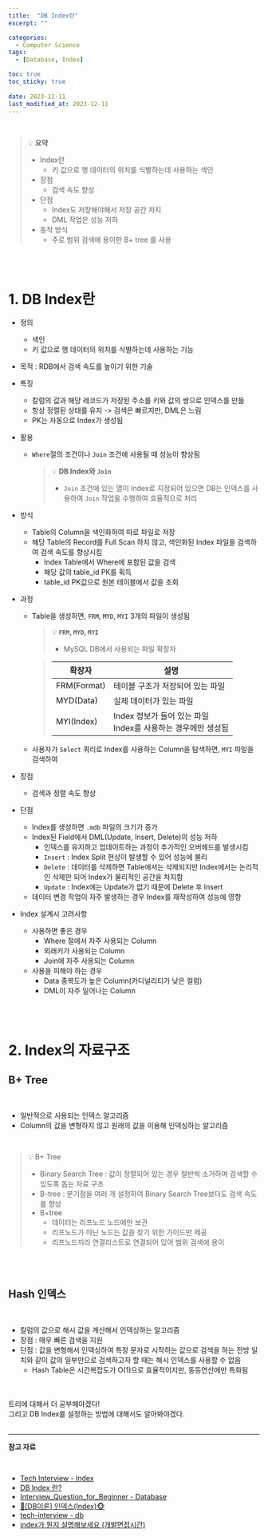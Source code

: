 ```yaml
---
title:  "DB Index란"
excerpt: ""

categories:
  - Computer Science
tags:
  - [Database, Index]

toc: true
toc_sticky: true
 
date: 2023-12-11
last_modified_at: 2023-12-11
---
```


<br>

>💡 **요약**
>
>- Index란
>    - 키 값으로 행 데이터의 위치를 식별하는데 사용하는 색인
>- 장점
>    - 검색 속도 향상
>- 단점
>    - Index도 저장해야해서 저장 공간 차지
>    - DML 작업은 성능 저하
>- 동작 방식
>    - 주로 범위 검색에 용이한 B+ tree 를 사용

<br>
<br>

# **1. DB Index란**

- 정의
    - 색인
    - 키 값으로 행 데이터의 위치를 식별하는데 사용하는 기능
- 목적 : RDB에서 검색 속도를 높이기 위한 기술
- 특징
    - 칼럼의 값과 해당 레코드가 저장된 주소를 키와 값의 쌍으로 인덱스를 만듦
    - 항상 정렬된 상태를 유지 -> 검색은 빠르지만, DML은 느림
    - PK는 자동으로 Index가 생성됨
- 활용
    - `Where`절의 조건이나 `Join` 조건에 사용될 때 성능이 향상됨
        
        >💡 **DB Index와 `Join`**
        >
        >- `Join` 조건에 있는 열이 Index로 지정되어 있으면 DB는 인덱스를 사용하여 `Join` 작업을 수행하여 효율적으로 처리
        
- 방식
    - Table의 Column을 색인화하여 따로 파일로 저장
    - 해당 Table의 Record를 Full Scan 하지 않고, 색인화된 Index 파일을 검색하여 검색 속도를 향상시킴
        - Index Table에서 Where에 포함된 값을 검색
        - 해당 값의 table_id PK를 획득
        - table_id PK값으로 원본 테이블에서 값을 조회
- 과정
    - Table을 생성하면, `FRM`, `MYD`, `MYI` 3개의 파일이 생성됨
        
        >💡 **`FRM`, `MYD`, `MYI`**
        >
        >- MySQL DB에서 사용되는 파일 확장자
        
        >| 확장자 | 설명 |
        >| --- | --- |
        >| FRM(Format) | 테이블 구조가 저장되어 있는 파일 |
        >| MYD(Data) | 실제 데이터가 있는 파일 |
        >| MYI(Index) | Index 정보가 들어 있는 파일 <br> Index를 사용하는 경우에만 생성됨 |
        
    - 사용자가 `Select` 쿼리로 Index를 사용하는 Column을 탐색하면, `MYI` 파일을 검색하여
- 장점
    - 검색과 정렬 속도 향상
- 단점
    - Index를 생성하면 `.mdb` 파일의 크기가 증가
    - Index된 Field에서 DML(Update, Insert, Delete)의 성능 저하
        - 인덱스를 유지하고 업데이트하는 과정이 추가적인 오버헤드를 발생시킴
        - `Insert` : Index Split 현상이 발생할 수 있어 성능에 불리
        - `Delete` : 데이터를 삭제하면 Table에서는 삭제되지만 Index에서는 논리적인 삭제만 되어 Index가 물리적인 공간을 차지함
        - `Update` : Index에는 Update가 없기 때문에 Delete 후 Insert
    - 데이터 변경 작업이 자주 발생하는 경우 Index를 재작성하여 성능에 영향
- Index 설계시 고려사항
    - 사용하면 좋은 경우
        - Where 절에서 자주 사용되는 Column
        - 외래키가 사용되는 Column
        - Join에 자주 사용되는 Column
    - 사용을 피해야 하는 경우
        - Data 중복도가 높은 Column(카디널리티가 낮은 컬럼)
        - DML이 자주 일어나는 Column

<br>
<br>

# **2. Index의 자료구조**

## **B+ Tree**

<br>

- 일반적으로 사용되는 인덱스 알고리즘
- Column의 값을 변형하지 않고 원래의 값을 이용해 인덱싱하는 알고리즘

<br>

>💡 B+ Tree
>
>- Binary Search Tree : 값이 정렬되어 있는 경우 절반씩 소거하며 검색할 수 있도록 돕는 자료 구조
>- B-tree : 분기점을 여러 개 설정하여 Binary Search Tree보다도 검색 속도를 향상
>- B+tree
>    - 데이터는 리프노드 노드에만 보관
>    - 리프노드가 아닌 노드는 값을 찾기 위한 가이드만 제공
>    - 리프노드끼리 연결리스트로 연결되어 있어 범위 검색에 용이

<br>
<br>

## **Hash 인덱스**

<br>

- 칼럼의 값으로 해시 값을 계산해서 인덱싱하는 알고리즘
- 장점 : 매우 빠른 검색을 지원
- 단점 : 값을 변형해서 인덱싱하여 특정 문자로 시작하는 값으로 검색을 하는 전방 일치와 같이 값의 일부만으로 검색하고자 할 때는 해시 인덱스를 사용할 수 없음
    - Hash Table은 시간복잡도가 O(1)으로 효율적이지만, 동등연산에만 특화됨

<br>
<br>

<div class="descipt-font">
트리에 대해서 더 공부해야겠다! <br>
그리고 DB Index를 설정하는 방법에 대해서도 알아봐야겠다.
</div>

<br>

---

**참고 자료**

<br>

- [Tech Interview - Index](https://gyoogle.dev/blog/computer-science/data-base/Index-.html)
- [DB Index 란?](https://lalwr.blogspot.com/2016/02/db-index.html)
- [Interview_Question_for_Beginner - Database](https://github.com/JaeYeopHan/Interview_Question_for_Beginner/tree/main/Database#index)
- [🙈[DB이론] 인덱스(Index)🐵](https://victorydntmd.tistory.com/319)
- [tech-interview - db](https://github.com/WeareSoft/tech-interview/blob/master/contents/db.md#index%EB%9E%80)
- [index가 뭔지 설명해보세요 (개발면접시간)](https://www.youtube.com/watch?v=iNvYsGKelYs&t=314s)

<br>